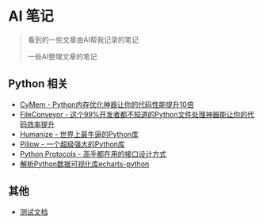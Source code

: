 # AI 笔记

> 看到的一些文章由AI帮我记录的笔记
>
> 一些AI整理文章的笔记

## Python 相关

- [CyMem - Python内存优化神器让你的代码性能提升10倍](./cymempython内存优化神器让你的代码性能提升10倍.md)
- [FileConveyor - 这个99%开发者都不知道的Python文件处理神器能让你的代码效率提升](./fileconveyor这个99开发者都不知道的python文件处理神器能让你的代码效率提升1.md)
- [Humanize - 世界上最牛逼的Python库](./humanize世界上最牛逼的python库.md)
- [Pillow - 一个超级强大的Python库](./pillow一个超级强大的python库.md)
- [Python Protocols - 高手都在用的接口设计方式](./pythonprotocols高手都在用的接口设计方式.md)
- [解析Python数据可视化库echarts-python](./解析python数据可视化库echarts-python.md)

## 其他

- [测试文档](./test_20241129_172536.md)



